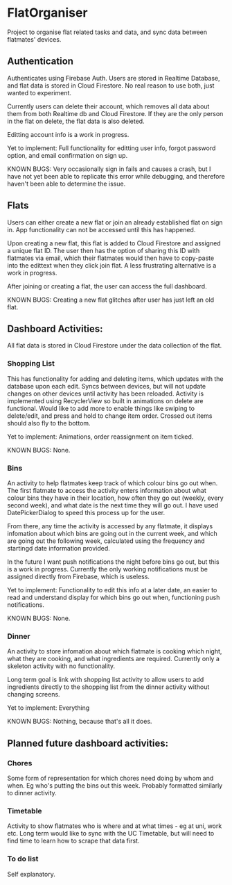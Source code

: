 # FlatOrganiser
Project to organise flat related tasks and data, and sync data between flatmates' devices.

## Authentication
Authenticates using Firebase Auth. Users are stored in Realtime Database, and flat data is stored in Cloud Firestore. No real reason to use both, just wanted to experiment.

Currently users can delete their account, which removes all data about them from both Realtime db and Cloud Firestore. If they are the only person in the flat on delete, the flat data is also deleted.

Editting account info is a work in progress.

Yet to implement: Full functionality for editting user info, forgot password option, and email confirmation on sign up.

KNOWN BUGS: Very occasionally sign in fails and causes a crash, but I have not yet been able to replicate this error while debugging, and therefore haven't been able to determine the issue.

## Flats
Users can either create a new flat or join an already established flat on sign in. App functionality can not be accessed until this has happened.

Upon creating a new flat, this flat is added to Cloud Firestore and assigned a unique flat ID. The user then has the option of sharing this ID with flatmates via email, which their flatmates would then have to copy-paste into the edittext when they click join flat. A less frustrating alternative is a work in progress.

After joining or creating a flat, the user can access the full dashboard.

KNOWN BUGS: Creating a new flat glitches after user has just left an old flat.

## Dashboard Activities:
All flat data is stored in Cloud Firestore under the data collection of the flat.

### Shopping List
This has functionality for adding and deleting items, which updates with the database upon each edit. Syncs between devices, but will not update changes on other devices until activity has been reloaded. Activity is implemented using RecyclerView so built in animations on delete are functional. Would like to add more to enable things like swiping to delete/edit, and press and hold to change item order. Crossed out items should also fly to the bottom.

Yet to implement: Animations, order reassignment on item ticked.

KNOWN BUGS: None.

### Bins
An activity to help flatmates keep track of which colour bins go out when. The first flatmate to access the activity enters information about what colour bins they have in their location, how often they go out (weekly, every second week), and what date is the next time they will go out. I have used DatePickerDialog to speed this process up for the user.

From there, any time the activity is accessed by any flatmate, it displays infomation about which bins are going out in the current week, and which are going out the following week, calculated using the frequency and startingd date information provided.

In the future I want push notifications the night before bins go out, but this is a work in progress. Currently the only working notifications must be assigned directly from Firebase, which is useless.

Yet to implement: Functionality to edit this info at a later date, an easier to read and understand display for which bins go out when, functioning push notifications.

KNOWN BUGS: None.

### Dinner
An activity to store infomation about which flatmate is cooking which night, what they are cooking, and what ingredients are required. Currently only a skeleton activity with no functionality.

Long term goal is link with shopping list activity to allow users to add ingredients directly to the shopping list from the dinner activity without changing screens.

Yet to implement: Everything

KNOWN BUGS: Nothing, because that's all it does.


## Planned future dashboard activities:

### Chores
Some form of representation for which chores need doing by whom and when. Eg who's putting the bins out this week. Probably formatted similarly to dinner activity.

### Timetable
Activity to show flatmates who is where and at what times - eg at uni, work etc. Long term would like to sync with the UC Timetable, but will need to find time to learn how to scrape that data first.

### To do list
Self explanatory.
